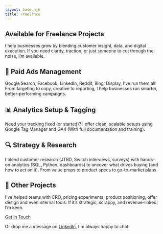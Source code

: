 ```yaml
---
layout: base.njk
title: Freelance
---
```


<section class="section">
  <div class="container has-text-centered">
    <h1 class="title is-3">Available for Freelance Projects</h1>
    <p class="subtitle has-text-grey-dark mb-6">
      I help businesses grow by blending customer insight, data, and digital execution. If you need clarity, traction, or just someone to cut through the noise, I’m available.
    </p>
  </div>
  
  <div class="container">
    <div class="block">
      <h2 class="title is-5 mb-4">🚀 Paid Ads Management</h2>
      <p class="has-text-grey-dark">Google Search, Facebook, LinkedIn, Reddit, Bing, Display, I’ve run them all! From targeting to copy, creative to reporting, I help businesses run smarter, better-performing campaigns.</p>
    </div>
    <div class="block">
        <h2 class="title is-5 mb-4">📊 Analytics Setup & Tagging</h2>
        <p class="has-text-dark">Need your tracking fixed (or started)? I offer clean, scalable setups using Google Tag Manager and GA4 (With full documentation and training).</p>
    </div>
    <div class="block">
        <h2 class="title is-5 mb-4">🔍 Strategy & Research</h2>
        <p class="has-text-dark">I blend customer research (JTBD, Switch interviews, surveys) with hands-on analytics (SQL, Python, dashboards) to uncover what drives buying (and how to act on it). From value props to product specs to go-to-market plans.</p>
    </div>
    <div class="block">
        <h2 class="title is-5 mb-4">🧠 Other Projects</h2>
        <p class="has-text-dark">I've helped teams with CRO, pricing experiments, product positioning, offer design and even internal tools. If it’s strategic, scrappy, and revenue-linked; I’m keen.</p>
    </div>
  </div>

  <div class="has-text-centered mt-6">
    <a
        href="/contact/"
        class="button is-rounded is-large btn-gradient-purple-dream has-text-white"
    >
        Get in Touch
    </a>
    <p class="is-size-7 mt-3 has-text-grey-dark">Or drop me a message on <a href="https://www.linkedin.com/in/willsweet" class="has-text-info">LinkedIn</a>, I'm always happy to chat!</p>
  </div>

</section>